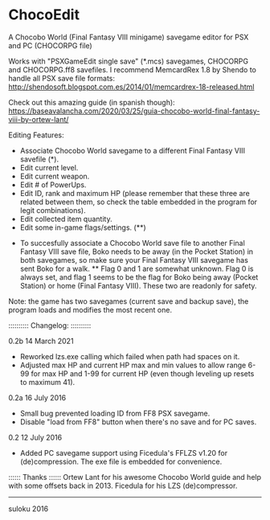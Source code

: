 # ChocoEdit
A Chocobo World (Final Fantasy VIII minigame) savegame editor for PSX and PC (CHOCORPG file)

Works with "PSXGameEdit single save" (*.mcs) savegames, CHOCORPG and CHOCORPG.ff8 savefiles. I recommend MemcardRex 1.8 by Shendo to handle all PSX save file formats: http://shendosoft.blogspot.com.es/2014/01/memcardrex-18-released.html

Check out this amazing guide (in spanish though):
https://baseavalancha.com/2020/03/25/guia-chocobo-world-final-fantasy-viii-by-ortew-lant/

Editing Features:
- Associate Chocobo World savegame to a different Final Fantasy VIII savefile (*).
- Edit current level.
- Edit current weapon.
- Edit # of PowerUps.
- Edit ID, rank and maximum HP (please remember that these three are related between them, so check the table embedded in the program for legit combinations).
- Edit collected item quantity.
- Edit some in-game flags/settings. (**)

* To succesfully associate a Chocobo World save file to another Final Fantasy VIII save file, Boko needs to be away (in the Pocket Station) in both savegames, so make sure your Final Fantasy VIII savegame has sent Boko for a walk.
** Flag 0 and 1 are somewhat unknown. Flag 0 is always set, and flag 1 seems to be the flag for Boko being away (Pocket Station) or home (Final Fantasy VIII). These two are readonly for safety.

Note: the game has two savegames (current save and backup save), the program loads and modifies the most recent one.

::::::::::
Changelog:
::::::::::

0.2b 14 March 2021
- Reworked lzs.exe calling which failed when path had spaces on it.
- Adjusted max HP and current HP max and min values to allow range 6-99 for max HP and 1-99 for current HP (even though leveling up resets to maximum 41).


0.2a 16 July 2016
- Small bug prevented loading ID from FF8 PSX savegame.
- Disable "load from FF8" button when there's no save and for PC saves.

0.2 12 July 2016
- Added PC savegame support using Ficedula's FFLZS v1.20 for (de)compression. The exe file is embedded for convenience.

::::::
Thanks
::::::
Ortew Lant for his awesome Chocobo World guide and help with some offsets back in 2013.
Ficedula for his LZS (de)compressor.

----------------------------------
suloku 2016